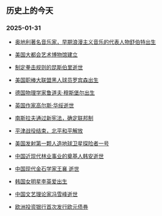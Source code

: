 ## 历史上的今天 
### 2025-01-31

+ [奥地利著名音乐家，早期浪漫主义音乐的代表人物舒伯特出生](https://baike.baidu.com/item/%25E5%25BC%2597%25E6%259C%2597%25E8%258C%25A8%25C2%25B7%25E8%2588%2592%25E4%25BC%25AF%25E7%2589%25B9/81014%3Ffromtitle%3D%25E8%2588%2592%25E4%25BC%25AF%25E7%2589%25B9%26fromid%3D334915)

+ [美国大都会艺术博物馆建立](https://baike.baidu.com/item/%25E5%25A4%25A7%25E9%2583%25BD%25E4%25BC%259A%25E8%2589%25BA%25E6%259C%25AF%25E5%258D%259A%25E7%2589%25A9%25E9%25A6%2586)

+ [制定拳击规则的昆斯伯里逝世](https://baike.baidu.com/item/%25E6%2598%2586%25E6%2596%25AF%25E4%25BC%25AF%25E9%2587%258C)

+ [美国职棒大联盟黑人球员罗宾森出生](https://baike.baidu.com/item/%25E7%25BE%258E%25E5%259B%25BD%25E8%2581%258C%25E4%25B8%259A%25E6%25A3%2592%25E7%2590%2583%25E5%25A4%25A7%25E8%2581%2594%25E7%259B%259F)

+ [德国物理学家鲁道夫·穆斯堡尔出生](https://baike.baidu.com/item/%25E9%25B2%2581%25E9%2581%2593%25E5%25A4%25AB%25C2%25B7%25E7%25A9%2586%25E6%2596%25AF%25E5%25A0%25A1%25E5%25B0%2594)

+ [英国作家高尔斯·华绥逝世](https://baike.baidu.com/item/%25E9%25AB%2598%25E5%25B0%2594%25E6%2596%25AF%25C2%25B7%25E5%258D%258E%25E7%25BB%25A5)

+ [南斯拉夫通过新宪法，确定联邦制](https://baike.baidu.com/item/%25E5%258D%2597%25E6%2596%25AF%25E6%258B%2589%25E5%25A4%25AB)

+ [平津战役结束，北平和平解放](https://baike.baidu.com/item/%25E5%25B9%25B3%25E6%25B4%25A5%25E6%2588%2598%25E5%25BD%25B9)

+ [美国发射第一颗人造地球卫星探险者一号](https://baike.baidu.com/item/%25E6%258E%25A2%25E9%2599%25A9%25E8%2580%2585%25E4%25B8%2580%25E5%258F%25B7)

+ [中国近现代林业事业的奠基人韩安逝世](https://baike.baidu.com/item/%25E9%259F%25A9%25E5%25AE%2589)

+ [中国现代金石学家王襄
逝世](https://baike.baidu.com/item/%25E7%258E%258B%25E8%25A5%2584)

+ [韩国女明星李英爱出生](https://baike.baidu.com/item/%25E6%259D%258E%25E8%258B%25B1%25E7%2588%25B1)

+ [中国文艺理论家冯雪峰逝世](https://baike.baidu.com/item/%25E5%2586%25AF%25E9%259B%25AA%25E5%25B3%25B0)

+ [欧洲投资银行首次发行欧元债券](https://baike.baidu.com/item/%25E6%25AC%25A7%25E5%2585%2583%25E5%2580%25BA%25E5%2588%25B8)

